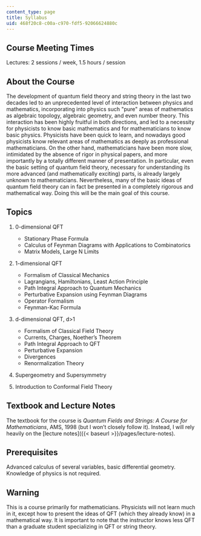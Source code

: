 ```yaml
---
content_type: page
title: Syllabus
uid: 468f20c8-c00a-c970-fdf5-92066624880c
---
```


Course Meeting Times
--------------------

Lectures: 2 sessions / week, 1.5 hours / session

About the Course
----------------

The development of quantum field theory and string theory in the last two decades led to an unprecedented level of interaction between physics and mathematics, incorporating into physics such "pure" areas of mathematics as algebraic topology, algebraic geometry, and even number theory. This interaction has been highly fruitful in both directions, and led to a necessity for physicists to know basic mathematics and for mathematicians to know basic physics. Physicists have been quick to learn, and nowadays good physicists know relevant areas of mathematics as deeply as professional mathematicians. On the other hand, mathematicians have been more slow, intimidated by the absence of rigor in physical papers, and more importantly by a totally different manner of presentation. In particular, even the basic setting of quantum field theory, necessary for understanding its more advanced (and mathematically exciting) parts, is already largely unknown to mathematicians. Nevertheless, many of the basic ideas of quantum field theory can in fact be presented in a completely rigorous and mathematical way. Doing this will be the main goal of this course.

Topics
------

1.  0-dimensional QFT
    *   Stationary Phase Formula
    *   Calculus of Feynman Diagrams with Applications to Combinatorics
    *   Matrix Models, Large N Limits  
        
2.  1-dimensional QFT
    *   Formalism of Classical Mechanics
    *   Lagrangians, Hamiltonians, Least Action Principle
    *   Path Integral Approach to Quantum Mechanics
    *   Perturbative Expansion using Feynman Diagrams
    *   Operator Formalism
    *   Feynman-Kac Formula  
        
3.  d-dimensional QFT, d>1
    *   Formalism of Classical Field Theory
    *   Currents, Charges, Noether’s Theorem
    *   Path Integral Approach to QFT
    *   Perturbative Expansion
    *   Divergences
    *   Renormalization Theory  
        
4.  Supergeometry and Supersymmetry  
      
    
5.  Introduction to Conformal Field Theory

Textbook and Lecture Notes
--------------------------

The textbook for the course is _Quantum Fields and Strings: A Course for Mathematicians_, AMS, 1998 (but I won’t closely follow it). Instead, I will rely heavily on the [lecture notes]({{< baseurl >}}/pages/lecture-notes).

Prerequisites
-------------

Advanced calculus of several variables, basic differential geometry. Knowledge of physics is not required.

Warning
-------

This is a course primarily for mathematicians. Physicists will not learn much in it, except how to present the ideas of QFT (which they already know) in a mathematical way. It is important to note that the instructor knows less QFT than a graduate student specializing in QFT or string theory.